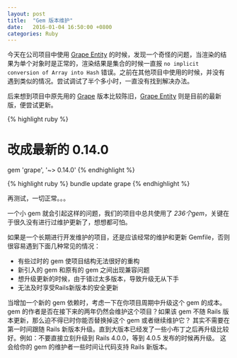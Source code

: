 ```yaml
---
layout: post
title:  "Gem 版本维护"
date:   2016-01-04 16:50:00 +0800
categories: Ruby
---
```


今天在公司项目中使用 [Grape Entity][Grape Entity] 的时候，发现一个奇怪的问题，当渲染的结果为单个对象时是正常的，渲染结果是集合的时候一直报 `no implicit conversion of Array into Hash` 错误。之前在其他项目中使用的时候，并没有遇到类似的情况。尝试调试了半个多小时，一直没有找到解决办法。

后来想到项目中原先用的 [Grape][Grape] 版本比较陈旧，[Grape Entity][Grape Entity] 则是目前的最新版，便尝试更新。

{% highlight ruby %}
# 改成最新的 0.14.0
gem 'grape', '~> 0.14.0'
{% endhighlight %}

{% highlight ruby %}
bundle update grape
{% endhighlight %}

再测试，一切正常。。。

一个小 gem 就会引起这样的问题，我们的项目中总共使用了 *236个gem*，关键在于很久没有进行过维护更新了，想想都可怕。

如果是一个长期进行开发维护的项目，还是应该经常的维护和更新 Gemfile，否则很容易遇到下面几种常见的情况：

- 有些过时的 gem 使项目结构无法很好的重构
- 新引入的 gem 和原有的 gem 之间出现兼容问题
- 想升级更新的时候，由于错过太多版本，导致升级无从下手
- 无法及时享受Rails新版本的安全更新

当增加一个新的 gem 依赖时，考虑一下在你项目周期中升级这个 gem 的成本。gem 的作者是否在接下来的两年仍然会维护这个项目？如果该 gem 不随 Rails 版本更新，那么迫不得已时你能否替换掉这个 gem 或者继续维护它？
其实不需要在第一时间跟随 Rails 新版本升级。直到大版本已经发了一些小布丁之后再升级比较好。例如：不要直接立刻升级到 Rails 4.0.0，等到 4.0.5 发布的时候再升级。
这会给你的 gem 的维护者一些时间让代码支持 Rails 新版本。


[Grape]: https://github.com/ruby-grape/grape
[Grape Entity]: https://github.com/ruby-grape/grape-entity